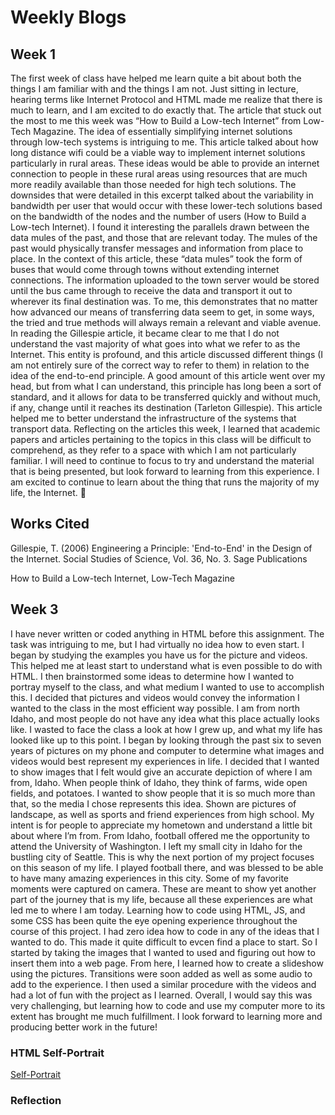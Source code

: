 # Weekly Blogs

## Week 1

The first week of class have helped me learn quite a bit about both the things I am familiar with and the things I am not. Just sitting in lecture, hearing terms like Internet Protocol and HTML made me realize that there is much to learn, and I am excited to do exactly that.
	The article that stuck out the most to me this week was “How to Build a Low-tech Internet” from Low-Tech Magazine. The idea of essentially simplifying internet solutions through low-tech systems is intriguing to me. This article talked about how long distance wifi could be a viable way to implement internet solutions particularly in rural areas. These ideas would be able to provide an internet connection to people in these rural areas using resources that are much more readily available than those needed for high tech solutions. The downsides that were detailed in this excerpt talked about the variability in bandwidth per user that would occur with these lower-tech solutions based on the bandwidth of the nodes and the number of users (How to Build a Low-tech Internet). I found it interesting the parallels drawn between the data mules of the past, and those that are relevant today. The mules of the past would physically transfer messages and information from place to place. In the context of this article, these “data mules” took the form of buses that would come through towns without extending internet connections. The information uploaded to the town server would be stored until the bus came through to receive the data and transport it out to wherever its final destination was. To me, this demonstrates that no matter how advanced our means of transferring data seem to get, in some ways, the tried and true methods will always remain a relevant and viable avenue. 
	In reading the Gillespie article, it became clear to me that I do not understand the vast majority of what goes into what we refer to as the Internet. This entity is profound, and this article discussed different things (I am not entirely sure of the correct way to refer to them) in relation to the idea of the end-to-end principle. A good amount of this article went over my head, but from what I can understand, this principle has long been a sort of standard, and it allows for data to be transferred quickly and without much, if any, change until it reaches its destination (Tarleton Gillespie). This article helped me to better understand the infrastructure of the systems that transport data.
	Reflecting on the articles this week, I learned that academic papers and articles pertaining to the topics in this class will be difficult to comprehend, as they refer to a space with which I am not particularly familiar. I will need to continue to focus to try and understand the material that is being presented, but look forward to learning from this experience. I am excited to continue to learn about the thing that runs the majority of my life, the Internet. 
  
## Works Cited

Gillespie, T. (2006) Engineering a Principle: 'End-to-End' in the Design of the Internet. 
	Social Studies of Science, Vol. 36, No. 3. Sage Publications
	
How to Build a Low-tech Internet, Low-Tech Magazine


## Week 3

I have never written or coded anything in HTML before this assignment. The task was intriguing to me, but I had virtually  no idea how to even start. I began by studying the examples you have us for the picture and videos. This helped me at least start to understand what is even possible to do with HTML. I then brainstormed some ideas to determine how I wanted to portray myself to the class, and what medium I wanted to use to accomplish this. I decided that pictures and videos would convey the information I wanted to the class in the most efficient way possible. I am from north Idaho, and most people do not have any idea what this place actually looks like. I wasted to face the class a look at how I grew up, and what my life has looked like up to this point.
	I began by looking through the past six to seven years of pictures on my phone and computer to determine what images and videos would best represent my experiences in life. I decided that I wanted to show images that I felt would give an accurate depiction of where I am from, Idaho. When people think of Idaho, they think of farms, wide open fields, and potatoes. I wanted to show people that it is so much more than that,  so the media I chose represents this idea. Shown are pictures of landscape, as well as sports and friend experiences from high school. My intent is for people to appreciate my hometown and understand a little bit about where I’m from.
	From Idaho, football offered me the opportunity to attend the University of Washington. I left my small city in Idaho for the bustling city of Seattle. This is why the next portion of my project focuses on this season of my life. I played football there, and was blessed to be able to have many amazing experiences in this city. Some of my favorite moments were captured on camera. These are meant to show yet another part of the journey that is my life, because all these experiences are what led me to where I am today.
	Learning how to code using HTML, JS, and some CSS has been quite the eye opening experience throughout the course of this project. I had zero idea how to code in any of the ideas that I wanted to do. This made it quite difficult to evcen find a place to start. So I started by taking the images that I wanted to used and figuring out how to insert them into a web page. From here, I learned how to create a slideshow using the pictures. Transitions were soon added as well as some audio to add to the experience. I then used a similar procedure with the videos and had a lot of fun with the project as I learned.
	Overall, I would say this was very challenging, but learning how to code and use my computer more to its extent has brought me much fulfillment. I look forward to learning more and producing better work in the future!

### HTML Self-Portrait

[Self-Portrait](final.html)

### Reflection

